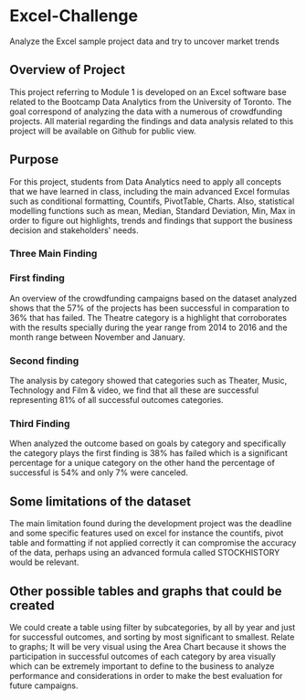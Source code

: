 # Excel-Challenge
Analyze the Excel sample project data and try to uncover market trends

## Overview of Project


This project referring to Module 1 is developed on an Excel software base related to the Bootcamp Data Analytics from the University of Toronto. The goal correspond of analyzing the data with a numerous of crowdfunding projects. All material regarding the findings and data analysis related to this project will be available on Github for public view.

## Purpose

For this project, students from Data Analytics need to apply all concepts that we have learned in class, including the main advanced Excel formulas such as conditional formatting, Countifs, PivotTable, Charts. Also, statistical modelling functions such as mean, Median, Standard Deviation, Min, Max in order to figure out highlights, trends and findings that support the business decision and stakeholders' needs.

### Three Main Finding

### First finding 

An overview of the crowdfunding campaigns based on the dataset analyzed shows that the 57% of the projects has been successful in comparation to 36% that has failed. The Theatre category is a highlight that corroborates with the results specially during the year range from 2014 to 2016 and the month range between November and January.


### Second finding

The analysis by category showed that categories such as Theater, Music, Technology and Film & video, we find that all these are successful representing 81% of all successful outcomes categories.

### Third Finding 
 
When analyzed the outcome based on goals by category and specifically the category plays the first finding is 38% has failed which is a significant percentage for a unique category on the other hand the percentage of successful is 54% and only 7% were canceled.   

## Some limitations of the dataset

The main limitation found during the development project was the deadline and some specific features used on excel for instance the countifs, pivot table and formatting if not applied correctly it can compromise the accuracy of the data, perhaps using an advanced formula called STOCKHISTORY would be relevant. 

## Other possible tables and graphs that could be created

We could create a table using filter by subcategories, by all by year and just for successful outcomes, and sorting by most significant to smallest. Relate to graphs; It will be very visual using the Area Chart because it shows the participation in successful outcomes of each category by area visually which can be extremely important to define to the business to analyze performance and considerations in order to make the best evaluation for future campaigns.
